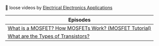 :round_pushpin: loose videos by [Electrical Electronics Applications](https://www.youtube.com/@eeapplication)

|  Episodes                              |
|----------------------------------------|
| [What is a MOSFET? How MOSFETs Work? (MOSFET Tutorial)](https://www.youtube.com/watch?v=DLd5dUychY8) |
| [What are the Types of Transistors?](https://www.youtube.com/watch?v=HpicBoV9g_k&t=182s) |


